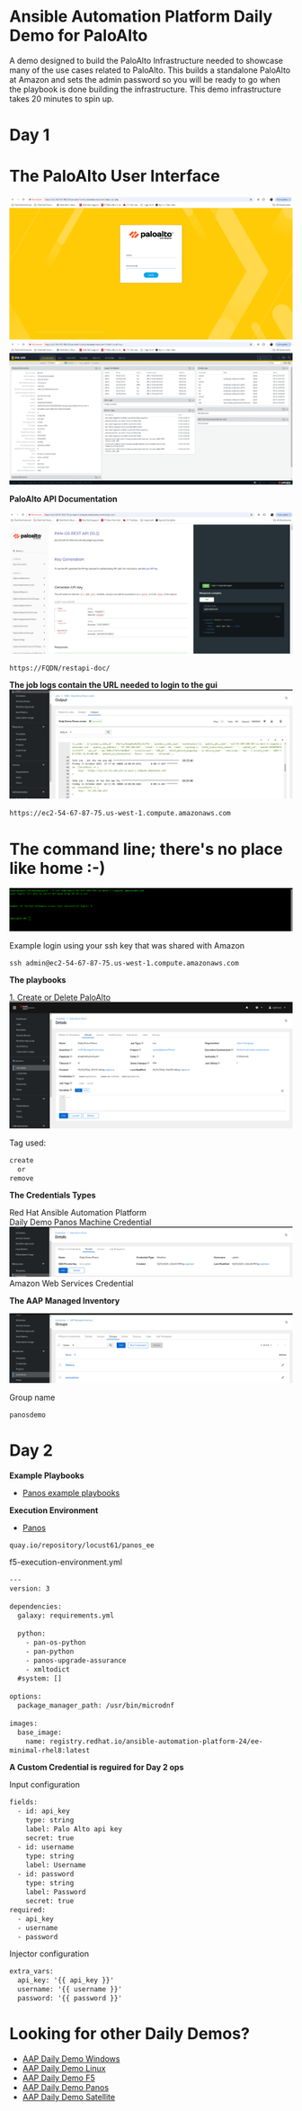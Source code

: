 Ansible Automation Platform Daily Demo for PaloAlto
=========
A demo designed to build the PaloAlto Infrastructure needed to showcase many of the use cases related to PaloAlto.  This builds a standalone PaloAlto at Amazon and sets the admin password so you will be ready to go when the playbook is done building the infrastructure. This demo infrastructure takes 20 minutes to spin up.

Day 1
=========

# The PaloAlto User Interface

![alt text](https://github.com/ericcames/aap.dailydemo.Panos/blob/main/images/palouipre.png "Pre Login")
![alt text](https://github.com/ericcames/aap.dailydemo.Panos/blob/main/images/palouipost.png "Post Login")

**PaloAlto API Documentation**

![alt text](https://github.com/ericcames/aap.dailydemo.Panos/blob/main/images/palorestdoc.png "API Docs")

```
https://FQDN/restapi-doc/
```

**The job logs contain the URL needed to login to the gui**
![alt text](https://github.com/ericcames/aap.dailydemo.Panos/blob/main/images/palojoblog.png "Job Log")

```
https://ec2-54-67-87-75.us-west-1.compute.amazonaws.com
```
# The command line; there's no place like home :-)

![alt text](https://github.com/ericcames/aap.dailydemo.Panos/blob/main/images/palocli.png "The command line")

Example login using your ssh key that was shared with Amazon
```
ssh admin@ec2-54-67-87-75.us-west-1.compute.amazonaws.com
```

**The playbooks**

[1. Create or Delete PaloAlto](https://github.com/ericcames/aap.dailydemo.Panos/blob/main/playbooks/main.yml "main.yml")<br>
![alt text](https://github.com/ericcames/aap.dailydemo.Panos/blob/main/images/palomain.png "Main Playbook")<br>

Tag used:
```
create
  or
remove
```
**The Credentials Types**

Red Hat Ansible Automation Platform<br>
Daily Demo Panos Machine Credential<br>
![alt text](https://github.com/ericcames/aap.dailydemo.Panos/blob/main/images/palomachinecred.png "Machine Credential")<br>
Amazon Web Services Credential<br>

**The AAP Managed Inventory**

![alt text](https://github.com/ericcames/aap.dailydemo.Panos/blob/main/images/paloinventory.png "AAP Managed Inventory")<br>

Group name
```
panosdemo
```

Day 2
=========

**Example Playbooks**
- [Panos example playbooks](https://gitlab.com/mlowcher/panos "Panos example playbooks")


**Execution Environment**<br>
- [Panos](https://quay.io/repository/locust61/panos_ee "Panos Execution Environment")
```
quay.io/repository/locust61/panos_ee
```
f5-execution-environment.yml
```
---
version: 3

dependencies:
  galaxy: requirements.yml

  python:
    - pan-os-python
    - pan-python
    - panos-upgrade-assurance
    - xmltodict
  #system: []

options:
  package_manager_path: /usr/bin/microdnf

images:
  base_image:
    name: registry.redhat.io/ansible-automation-platform-24/ee-minimal-rhel8:latest

```

**A Custom Credential is reguired for Day 2 ops**

Input configuration
```
fields:
  - id: api_key
    type: string
    label: Palo Alto api key
    secret: true
  - id: username
    type: string
    label: Username
  - id: password
    type: string
    label: Password
    secret: true
required:
  - api_key
  - username
  - password
```
Injector configuration
```
extra_vars:
  api_key: '{{ api_key }}'
  username: '{{ username }}'
  password: '{{ password }}'
```
Looking for other Daily Demos?
=========

- [AAP Daily Demo Windows](https://github.com/ericcames/aap.dailydemo.windows "AAP Daily Demo Windows")
- [AAP Daily Demo Linux](https://github.com/ericcames/aap.dailydemo.linux "AAP Daily Demo Linux")
- [AAP Daily Demo F5](https://github.com/ericcames/aap.dailydemo.F5 "AAP Daily Demo F5")
- [AAP Daily Demo Panos](https://github.com/ericcames/aap.dailydemo.Panos "AAP Daily Demo Panos")
- [AAP Daily Demo Satellite](https://github.com/ericcames/aap.dailydemo.satellite "AAP Daily Demo Satellite")
